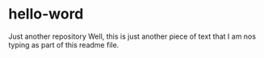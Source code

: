 # hello-word
Just another repository
Well, this is just another piece of text that I am nos typing as part of this readme file.
